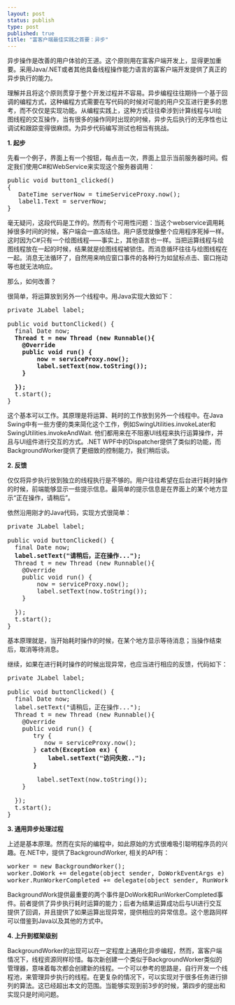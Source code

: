 ```yaml
--- 
layout: post
status: publish
type: post
published: true
title: "富客户端最佳实践之首要：异步"
---
```

异步操作是改善的用户体验的王道。这个原则用在富客户端开发上，显得更加重要。采用Java/.NET或者其他具备线程操作能力语言的富客户端开发提供了真正的异步执行的能力。

理解并且将这个原则贯穿于整个开发过程并不容易。异步编程往往期待一个基于回调的编程方式，这种编程方式需要在写代码的时候对可能的用户交互进行更多的思考，而不仅仅是实现功能。从编程实践上，这种方式往往牵涉到计算线程与UI绘图线程的交互操作，当有很多的操作同时出现的时候，异步先后执行的无序性也让调试和跟踪变得很麻烦。为异步代码编写测试也相当有挑战。

<strong>1. 起步</strong>

先看一个例子，界面上有一个按钮，每点击一次，界面上显示当前服务器时间。假定我们使用C#和WebService来实现这个服务器调用：

<pre lang="java">
public void button1_clicked() 
{
   DateTime serverNow = timeServiceProxy.now();
   label1.Text = serverNow;
}
</pre>

毫无疑问，这段代码是工作的。然而有个可用性问题：当这个webservice调用耗掉很多时间的时候，客户端会一直冻结住。用户感觉就像整个应用程序死掉一样。这时因为C#只有一个绘图线程——事实上，其他语言也一样。当把运算线程与绘图线程放在一起的时候，结果就是绘图线程被锁住。而消息循环往往与绘图线程在一起。消息无法循环了，自然用来响应窗口事件的各种行为如鼠标点击、窗口拖动等也就无法响应。

那么，如何改善？

很简单，将运算放到另外一个线程中。用Java实现大致如下：

<pre lang="java">
private JLabel label;
	
public void buttonClicked() {
  final Date now;
  <strong>Thread t = new Thread (new Runnable(){
    @Override
    public void run() {
        now = serviceProxy.now();
        label.setText(now.toString());
    }
			
  });</strong>
  t.start();
}
</pre>

这个基本可以工作。其原理是将运算、耗时的工作放到另外一个线程中。在Java Swing中有一些方便的类来简化这个工作，例如SwingUtilities.invokeLater和SwingUtilities.invokeAndWait. 他们都用来在不阻塞UI线程来执行运算操作，并且与UI组件进行交互的方式。.NET WPF中的Dispatcher提供了类似的功能，而BackgroundWorker提供了更细致的控制能力，我们稍后谈。

<strong>2. 反馈</strong>

仅仅将异步执行放到独立的线程执行是不够的。用户往往希望在后台进行耗时操作的时候，前端能够显示一些提示信息。最简单的提示信息是在界面上的某个地方显示“正在操作，请稍后”。

依然沿用刚才的Java代码，实现方式很简单：

<pre lang="java">
private JLabel label;
	
public void buttonClicked() {
  final Date now;
  <strong>label.setText("请稍后，正在操作...");</strong>
  Thread t = new Thread (new Runnable(){
    @Override
    public void run() {
        now = serviceProxy.now();
        label.setText(now.toString());
    }
			
  });
  t.start();
}
</pre>

基本原理就是，当开始耗时操作的时候，在某个地方显示等待消息；当操作结束后，取消等待消息。

继续，如果在进行耗时操作的时候出现异常，也应当进行相应的反馈，代码如下：

<pre lang="java">
private JLabel label;
	
public void buttonClicked() {
  final Date now;
  label.setText("请稍后，正在操作...");
  Thread t = new Thread (new Runnable(){
    @Override
    public void run() {
       try {
          now = serviceProxy.now();
       } <strong>catch(Exception ex) {
           label.setText("访问失败..");
       }</strong>
        
        label.setText(now.toString());
    }
			
  });
  t.start();
}
</pre>


<strong>3. 通用异步处理过程</strong>

上述是基本原理。然而在实际的编程中，如此原始的方式很难吸引聪明程序员的兴趣。在.NET中，提供了BackgroundWorker, 相关的API有：

<pre lang="csharp">
worker = new BackgroundWorker();
worker.DoWork += delegate(object sender, DoWorkEventArgs e) {...}
worker.RunWorkerCompleted += delegate(object sender, RunWorkerCompletedEventArgs e){...};
</pre>

BackgroundWork提供最重要的两个事件是DoWork和RunWorkerCompleted事件。前者提供了异步执行耗时运算的能力；后者为结果运算成功后与UI进行交互提供了回调，并且提供了如果运算出现异常，提供相应的异常信息。这个思路同样可以借鉴到Java以及其他的方式中。


<strong>4. 上升到框架级别</strong>

BackgroundWorker的出现可以在一定程度上通用化异步编程，然而，富客户端情况下，线程资源同样珍惜。每次新创建一个类似于BackgroundWorker类似的管理器，意味着每次都会创建新的线程。一个可以参考的思路是，自行开发一个线程池，来管理异步执行的线程。在更复杂的情况下，可以实现对于很多任务进行排列的算法。这已经超出本文的范围。当能够实现到前3步的时候，第四步的提出和实现只是时间问题。
